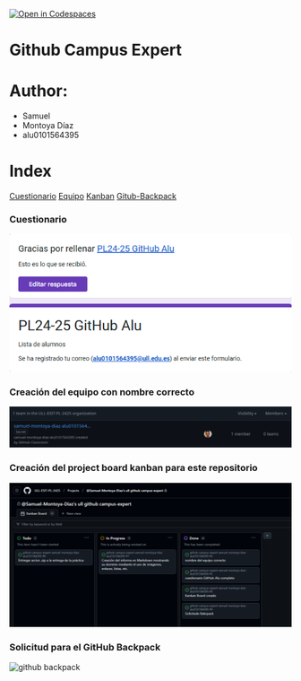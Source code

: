 [![Open in Codespaces](https://classroom.github.com/assets/launch-codespace-2972f46106e565e64193e422d61a12cf1da4916b45550586e14ef0a7c637dd04.svg)](https://classroom.github.com/open-in-codespaces?assignment_repo_id=17907297)
# Github Campus Expert 

# Author:
- Samuel 
- Montoya Díaz 
- alu0101564395

# Index
[Cuestionario](#Rellenar-el-cuestionario-GitHub-Alu-del-campus-virtual-y-recibir-el-correo-confirmándolo)
[Equipo](#Creacion-del-equipo-con-nombre-correcto)
[Kanban](#Creación-del-project-board-kanban-para-este-repositorio)
[Gitub-Backpack](#Solicitud-para-el-GitHub-Backpack)

### <a name="Rellenar-el-cuestionario-GitHub-Alu-del-campus-virtual-y-recibir-el-correo-confirmándolo"></a>Cuestionario

![correo de confirmacion del cuestionario](docs/Correo.png)

### Creación del equipo con nombre correcto

![equipo](docs/Equipo.png)

### Creación del project board kanban para este repositorio

![project board kanban](docs/Kanban_Board.png)

### Solicitud para el GitHub Backpack

![github backpack](docs/backpack.png)
